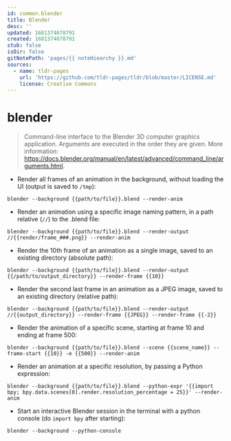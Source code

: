 ```yaml
---
id: common.blender
title: Blender
desc: ''
updated: 1681374078791
created: 1681374078791
stub: false
isDir: false
gitNotePath: 'pages/{{ noteHiearchy }}.md'
sources:
  - name: tldr-pages
    url: 'https://github.com/tldr-pages/tldr/blob/master/LICENSE.md'
    license: Creative Commons
---
```

# blender

> Command-line interface to the Blender 3D computer graphics application.
> Arguments are executed in the order they are given.
> More information: <https://docs.blender.org/manual/en/latest/advanced/command_line/arguments.html>.

- Render all frames of an animation in the background, without loading the UI (output is saved to `/tmp`):

`blender --background {{path/to/file}}.blend --render-anim`

- Render an animation using a specific image naming pattern, in a path relative (`//`) to the .blend file:

`blender --background {{path/to/file}}.blend --render-output //{{render/frame_###.png}} --render-anim`

- Render the 10th frame of an animation as a single image, saved to an existing directory (absolute path):

`blender --background {{path/to/file}}.blend --render-output {{/path/to/output_directory}} --render-frame {{10}}`

- Render the second last frame in an animation as a JPEG image, saved to an existing directory (relative path):

`blender --background {{path/to/file}}.blend --render-output //{{output_directory}} --render-frame {{JPEG}} --render-frame {{-2}}`

- Render the animation of a specific scene, starting at frame 10 and ending at frame 500:

`blender --background {{path/to/file}}.blend --scene {{scene_name}} --frame-start {{10}} -e {{500}} --render-anim`

- Render an animation at a specific resolution, by passing a Python expression:

`blender --background {{path/to/file}}.blend --python-expr '{{import bpy; bpy.data.scenes[0].render.resolution_percentage = 25}}' --render-anim`

- Start an interactive Blender session in the terminal with a python console (do `import bpy` after starting):

`blender --background --python-console`

